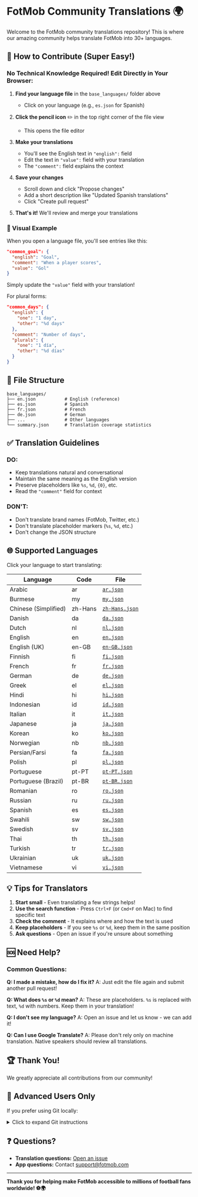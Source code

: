 # FotMob Community Translations 🌍

Welcome to the FotMob community translations repository! This is where our amazing community helps translate FotMob into 30+ languages.

## 🎯 How to Contribute (Super Easy!)

### No Technical Knowledge Required! Edit Directly in Your Browser:

1. **Find your language file** in the `base_languages/` folder above
   - Click on your language (e.g., `es.json` for Spanish)

2. **Click the pencil icon** ✏️ in the top right corner of the file view
   - This opens the file editor

3. **Make your translations**
   - You'll see the English text in `"english":` field
   - Edit the text in `"value":` field with your translation
   - The `"comment":` field explains the context

4. **Save your changes**
   - Scroll down and click "Propose changes"
   - Add a short description like "Updated Spanish translations"
   - Click "Create pull request"

5. **That's it!** We'll review and merge your translations

### 📸 Visual Example

When you open a language file, you'll see entries like this:

```json
"common_goal": {
  "english": "Goal",
  "comment": "When a player scores",
  "value": "Gol"
}
```

Simply update the `"value"` field with your translation!

For plural forms:
```json
"common_days": {
  "english": {
    "one": "1 day",
    "other": "%d days"
  },
  "comment": "Number of days",
  "plurals": {
    "one": "1 día",
    "other": "%d días"
  }
}
```

## 📁 File Structure

```
base_languages/
├── en.json           # English (reference)
├── es.json           # Spanish
├── fr.json           # French
├── de.json           # German
├── ...               # Other languages
└── summary.json      # Translation coverage statistics
```

## ✅ Translation Guidelines

### DO:
- Keep translations natural and conversational
- Maintain the same meaning as the English version
- Preserve placeholders like `%s`, `%d`, `{0}`, etc.
- Read the `"comment"` field for context

### DON'T:
- Don't translate brand names (FotMob, Twitter, etc.)
- Don't translate placeholder markers (`%s`, `%d`, etc.)
- Don't change the JSON structure

## 🌐 Supported Languages

Click your language to start translating:

| Language | Code | File |
|----------|------|------|
| Arabic | ar | [`ar.json`](base_languages/ar.json) |
| Burmese | my | [`my.json`](base_languages/my.json) |
| Chinese (Simplified) | zh-Hans | [`zh-Hans.json`](base_languages/zh-Hans.json) |
| Danish | da | [`da.json`](base_languages/da.json) |
| Dutch | nl | [`nl.json`](base_languages/nl.json) |
| English | en | [`en.json`](base_languages/en.json) |
| English (UK) | en-GB | [`en-GB.json`](base_languages/en-GB.json) |
| Finnish | fi | [`fi.json`](base_languages/fi.json) |
| French | fr | [`fr.json`](base_languages/fr.json) |
| German | de | [`de.json`](base_languages/de.json) |
| Greek | el | [`el.json`](base_languages/el.json) |
| Hindi | hi | [`hi.json`](base_languages/hi.json) |
| Indonesian | id | [`id.json`](base_languages/id.json) |
| Italian | it | [`it.json`](base_languages/it.json) |
| Japanese | ja | [`ja.json`](base_languages/ja.json) |
| Korean | ko | [`ko.json`](base_languages/ko.json) |
| Norwegian | nb | [`nb.json`](base_languages/nb.json) |
| Persian/Farsi | fa | [`fa.json`](base_languages/fa.json) |
| Polish | pl | [`pl.json`](base_languages/pl.json) |
| Portuguese | pt-PT | [`pt-PT.json`](base_languages/pt-PT.json) |
| Portuguese (Brazil) | pt-BR | [`pt-BR.json`](base_languages/pt-BR.json) |
| Romanian | ro | [`ro.json`](base_languages/ro.json) |
| Russian | ru | [`ru.json`](base_languages/ru.json) |
| Spanish | es | [`es.json`](base_languages/es.json) |
| Swahili | sw | [`sw.json`](base_languages/sw.json) |
| Swedish | sv | [`sv.json`](base_languages/sv.json) |
| Thai | th | [`th.json`](base_languages/th.json) |
| Turkish | tr | [`tr.json`](base_languages/tr.json) |
| Ukrainian | uk | [`uk.json`](base_languages/uk.json) |
| Vietnamese | vi | [`vi.json`](base_languages/vi.json) |

## 💡 Tips for Translators

1. **Start small** - Even translating a few strings helps!
2. **Use the search function** - Press `Ctrl+F` (or `Cmd+F` on Mac) to find specific text
3. **Check the comment** - It explains where and how the text is used
4. **Keep placeholders** - If you see `%s` or `%d`, keep them in the same position
5. **Ask questions** - Open an issue if you're unsure about something

## 🆘 Need Help?

### Common Questions:

**Q: I made a mistake, how do I fix it?**
A: Just edit the file again and submit another pull request!

**Q: What does `%s` or `%d` mean?**
A: These are placeholders. `%s` is replaced with text, `%d` with numbers. Keep them in your translation!

**Q: I don't see my language?**
A: Open an issue and let us know - we can add it!

**Q: Can I use Google Translate?**
A: Please don't rely only on machine translation. Native speakers should review all translations.

## 🏆 Thank You!

We greatly appreciate all contributions from our community!

## 📝 Advanced Users Only

If you prefer using Git locally:

<details>
<summary>Click to expand Git instructions</summary>

```bash
# Fork the repository first on GitHub
git clone https://github.com/YOUR_USERNAME/translations.git
cd translations
git checkout -b improve-spanish-translations
# Edit files locally
git add base_languages/es.json
git commit -m "Improve Spanish translations"
git push origin improve-spanish-translations
# Open Pull Request on GitHub
```

</details>

## ❓ Questions?

- **Translation questions:** [Open an issue](https://github.com/NorApps/translations/issues/new)
- **App questions:** Contact support@fotmob.com

---

**Thank you for helping make FotMob accessible to millions of football fans worldwide! ⚽️🌍**